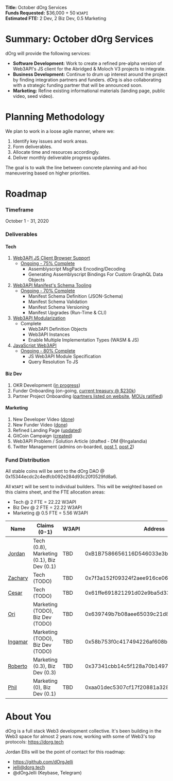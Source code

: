 **Title:** October dOrg Services  
**Funds Requested:** $36,000 + 50 `W3API`  
**Estimated FTE:** 2 Dev, 2 Biz Dev, 0.5 Marketing  

# Summary: October dOrg Services
dOrg will provide the following services:
- **Software Development:** Work to create a refined pre-alpha version of Web3API's JS client for the Abridged & Moloch V3 projects to integrate.
- **Business Development:** Continue to drum up interest around the project by finding integration partners and funders. dOrg is also collaborating with a strategic funding partner that will be announced soon.
- **Marketing:** Refine existing informational materials (landing page, public video, seed video).

# Planning Methodology
We plan to work in a loose agile manner, where we:
1. Identify key issues and work areas.
2. Form deliverables.
2. Allocate time and resources accordingly.
3. Deliver monthly deliverable progress updates.

The goal is to walk the line between concrete planning and ad-hoc maneuvering based on higher priorities.

# Roadmap
### Timeframe
October 1 - 31, 2020

### Deliverables
#### Tech
1. [Web3API JS Client Browser Support](https://github.com/Web3-API/prototype/issues/28)  
    * [Ongoing - 75% Complete](https://github.com/Web3-API/prototype/commits/issue-28?since=2020-10-01&until=2020-11-01)
      * Assemblyscript MsgPack Encoding/Decoding
      * Generating Assemblyscript Bindings For Custom GraphQL Data Objects
2. [Web3API Manifest's Schema Tooling](https://github.com/Web3-API/prototype/issues/17)  
    * [Ongoing - 70% Complete](https://github.com/Web3-API/prototype/commits/feat/standardize-web3api-manifest?since=2020-10-01&until=2020-11-01)
      * Manifest Schema Definition (JSON-Schema)
      * Manifest Schema Validation
      * Manifest Schema Versioning
      * Manifest Upgrades (Run-Time & CLI)
3. [Web3API Modularization](https://github.com/Web3-API/prototype/issues/58?since=2020-10-01&until=2020-11-01)  
    * Complete
      * Web3API Definition Objects
      * Web3API Instances
      * Enable Multiple Implementation Types (WASM & JS)
4. [JavaScript Web3API](https://github.com/Web3-API/prototype/issues/59)  
    * [Ongoing - 80% Complete](https://github.com/Web3-API/prototype/tree/issue-28)
      * JS Web3API Module Specification
      * Query Resolution To JS

#### Biz Dev
1. OKR Development ([in progress](https://docs.google.com/document/d/1SF98p63NCT8KXFJ_8X-t8eh_wgLKAdnJVZaZqWjI56U/edit?usp=sharing))
2. Funder Onboarding (on-going, [current treasury @ $230k](https://etherscan.io/address/0x8fe59d8fb5ffd3509e5cb3d386be8bdb2d363662))
3. Partner Project Onboarding ([partners listed on website](https://web3api.dev), [MOUs ratified](https://github.com/Web3-API/dao/pull/9))

#### Marketing
1. New Developer Video ([done](https://youtu.be/ojbMBN9pga4))
3. New Funder Video ([done](https://youtu.be/xmfBEuSQLjM))
4. Refined Landing Page ([updated](https://web3api.dev))
5. GitCoin Campaign ([created](https://gitcoin.co/grants/1252/web3api))
6. Web3API Problem / Solution Article (drafted - DM @Ingalandia)
7. Twitter Management (admins on-boarded, [post 1](https://twitter.com/Web3API/status/1317426380561416192), [post 2](https://twitter.com/Web3API/status/1317556522784821248))

### Fund Distribution
All stable coins will be sent to the dOrg DAO @ 0x15344ecdc2c4edfcb092e284d93c20f0529fd8a6.

All `W3API` will be sent to individual builders. This will be weighted based on this claims sheet, and the FTE allocation areas:  
- Tech @ 2 FTE = 22.22 W3API  
- Biz Dev @ 2 FTE = 22.22 W3API  
- Marketing @ 0.5 FTE = 5.56 W3API  

| Name | Claims (0-1) | W3API | Address |
|-|-|-|-|
| [Jordan](https://github.com/dOrgJelli) | Tech (0.8), Marketing (0.1), Biz Dev (0.1) | TBD | 0xB1B7586656116D546033e3bAFF69BFcD6592225E |
| [Zachary](https://github.com/remscar) | Tech (TODO) | TBD | 0x7f3a152f09324f2aee916ce069d3908603449173 |
| [Cesar](https://github.com/cbrzn) | Tech (TODO) | TBD | 0x61ffe691821291d02e9ba5d33098adcee71a3a17 |
| [Ori](https://github.com/orishim) | Marketing (TODO), Biz Dev (TODO) | TBD | 0x639749b7b08aee65039c21d8a411103c6cebebf0 |
| [Ingamar](https://twitter.com/Ingalandia) | Marketing (TODO), Biz Dev (TODO) | TBD | 0x58b753f0c417494226af608b63e80028255cbc64 |
| [Roberto](https://github.com/rihp) | Marketing (0.3), Biz Dev (0.3) | TBD | 0x37341cbb14c5f128a70b149726ad8b2ce6f4c793 |
| [Phil](https://github.com/PhilH) | Marketing (0), Biz Dev (0.1) | TBD | 0xaa01dec5307cf17f20881a3286dcaa062578cea7 |

# About You
dOrg is a full stack Web3 development collective. It's been building in the Web3 space for almost 2 years now, working with some of Web3's top protocols: https://dorg.tech  

Jordan Ellis will be the point of contact for this roadmap:
- https://github.com/dOrgJelli  
- jelli@dorg.tech
- @dOrgJelli (Keybase, Telegram)
